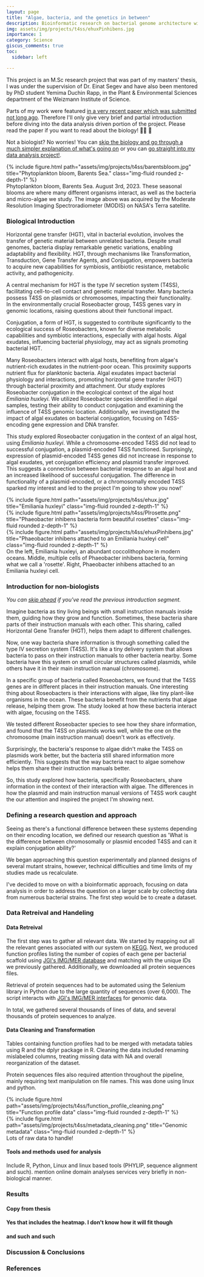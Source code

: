 ```yaml
---
layout: page
title: "Algae, bacteria, and the genetics in between"
description: Bioinformatic research on bacterial genome architecture with regards to microbial interactions
img: assets/img/projects/t4ss/ehuxPinhibens.jpg
importance: 1
category: Science
giscus_comments: true
toc:
  sidebar: left

---
```


This project is an M.Sc research project that was part of my masters' thesis, I was under the supervision of Dr. Einat Segev and have also been mentored by PhD student Yemima Duchin Rapp, in the Plant & Environmental Sciences department of the Weizmann Institute of Science. 

Parts of my work were featured [in a very recent paper which was submitted not long ago](https://www.biorxiv.org/content/10.1101/2023.11.14.567099v2). Therefore I'll only give very brief and partial introduction before diving into the data analysis driven portion of the project. Please read the paper if you want to read about the biology! :man_scientist: :microbe:

Not a biologist? No worries! You can [skip the biology and go through a much simpler explanation of what's going on](#introduction-for-non-biologists) or you can [go straight into my data analysis project!](#defining-a-research-question-and-approach).

<div class="row justify-content-center">
    <div class="col-sm mt-3 mt-md-0 text-center">
        {% include figure.html path="assets/img/projects/t4ss/barentsbloom.jpg" title="Phytoplankton bloom, Barents Sea." class="img-fluid rounded z-depth-1" %}
    </div>
</div>
<div class="caption">
    Phytoplankton bloom, Barents Sea. August 3rd, 2023. These seasonal blooms are where many different organisms interact, as well as the bacteria and micro-algae we study. The image above was acquired by the Moderate Resolution Imaging Spectroradiometer (MODIS) on NASA's Terra satellite.
</div> 

### Biological Introduction

Horizontal gene transfer (HGT), vital in bacterial evolution, involves the transfer of genetic material between unrelated bacteria. Despite small genomes, bacteria display remarkable genetic variations, enabling adaptability and flexibility. HGT, through mechanisms like Transformation, Transduction, Gene Transfer Agents, and Conjugation, empowers bacteria to acquire new capabilities for symbiosis, antibiotic resistance, metabolic activity, and pathogenicity.

A central mechanism for HGT is the type IV secretion system (T4SS), facilitating cell-to-cell contact and genetic material transfer. Many bacteria possess T4SS on plasmids or chromosomes, impacting their functionality. In the environmentally crucial Roseobacter group, T4SS genes vary in genomic locations, raising questions about their functional impact.

Conjugation, a form of HGT, is suggested to contribute significantly to the ecological success of Roseobacters, known for diverse metabolic capabilities and symbiotic interactions, especially with algal hosts. Algal exudates, influencing bacterial physiology, may act as signals promoting bacterial HGT.

Many Roseobacters interact with algal hosts, benefiting from algae's nutrient-rich exudates in the nutrient-poor ocean. This proximity supports nutrient flux for planktonic bacteria. Algal exudates impact bacterial physiology and interactions, promoting horizontal gene transfer (HGT) through bacterial proximity and attachment. Our study explores Roseobacter conjugation in the ecological context of the algal host *Emiliania huxleyi*. We utilized Roseobacter species identified in algal samples, testing their ability to conduct conjugation and examining the influence of T4SS genomic location. Additionally, we investigated the impact of algal exudates on bacterial conjugation, focusing on T4SS-encoding gene expression and DNA transfer.

This study explored Roseobacter conjugation in the context of an algal host, using *Emiliania huxleyi*. While a chromosome-encoded T4SS did not lead to successful conjugation, a plasmid-encoded T4SS functioned. Surprisingly, expression of plasmid-encoded T4SS genes did not increase in response to algal exudates, yet conjugation efficiency and plasmid transfer improved. This suggests a connection between bacterial response to an algal host and an increased likelihood of successful conjugation. The difference in functionality of a plasmid-encoded, or a chromosomally encoded T4SS sparked my interest and led to the project I'm going to show you now!'

<div class="row">
    <div class="col-sm mt-3 mt-md-0">
        {% include figure.html path="assets/img/projects/t4ss/ehux.jpg" title="Emiliania huxleyi" class="img-fluid rounded z-depth-1" %}
    </div>
    <div class="col-sm mt-3 mt-md-0">
        {% include figure.html path="assets/img/projects/t4ss/PIrosette.png" title="Phaeobacter inhibens bacteria form beautiful rosettes" class="img-fluid rounded z-depth-1" %}
    </div>
    <div class="col-sm mt-3 mt-md-0">
        {% include figure.html path="assets/img/projects/t4ss/ehuxPinhibens.jpg" title="Phaeobacter inhibens attached to an Emiliania huxleyi cell" class="img-fluid rounded z-depth-1" %}
    </div>
</div>
<div class="caption">
    On the left, Emiliania huxleyi, an abundant coccolithophore in modern oceans. Middle, multiple cells of Phaeobacter inhibens bacteria, forming what we call a 'rosette'. Right, Phaeobacter inhibens attached to an Emiliania huxleyi cell.
</div>

### Introduction for non-biologists
*You can [skip ahead](#defining-a-research-question-and-approach) if you've read the previous introduction segment.*

Imagine bacteria as tiny living beings with small instruction manuals inside them, guiding how they grow and function. Sometimes, these bacteria share parts of their instruction manuals with each other. This sharing, called Horizontal Gene Transfer (HGT), helps them adapt to different challenges.

Now, one way bacteria share information is through something called the type IV secretion system (T4SS). It's like a tiny delivery system that allows bacteria to pass on their instruction manuals to other bacteria nearby. Some bacteria have this system on small circular structures called plasmids, while others have it in their main instruction manual (chromosome).

In a specific group of bacteria called Roseobacters, we found that the T4SS genes are in different places in their instruction manuals. One interesting thing about Roseobacters is their interactions with algae, like tiny plant-like organisms in the ocean. These bacteria benefit from the nutrients that algae release, helping them grow. The study looked at how these bacteria interact with algae, focusing on the T4SS.

We tested different Roseobacter species to see how they share information, and found that the T4SS on plasmids works well, while the one on the chromosome (main instruction manual) doesn't work as effectively.

Surprisingly, the bacteria's response to algae didn't make the T4SS on plasmids work better, but the bacteria still shared information more efficiently. This suggests that the way bacteria react to algae somehow helps them share their instruction manuals better.

So, this study explored how bacteria, specifically Roseobacters, share information in the context of their interaction with algae. The differences in how the plasmid and main instruction manual versions of T4SS work caught the our attention and inspired the project I'm showing next.

### Defining a research question and approach
Seeing as there's a functional difference between these systems depending on their encoding location, we defined our research question as 'What is the difference between chromosomally or plasmid encoded T4SS and can it explain conjugation ability?'

We began approaching this question experimentally and planned designs of several mutant strains, however, technical difficulties and time limits of my studies made us recalculate. 

I've decided to move on with a bioinformatic approach, focusing on data analysis in order to address the question on a larger scale by collecting data from numerous bacterial strains. The first step would be to create a dataset.

### Data Retreival and Handeling
#### Data Retreival
The first step was to gather all relevant data. We started by mapping out all the relevant genes associated with our system on [KEGG](https://www.genome.jp/kegg/). Next, we produced function profiles listing the number of copies of each gene per bacterial scaffold using [JGI's IMG/MER database](https://img.jgi.doe.gov/cgi-bin/mer/main.cgi) and matching with the unique IDs we previously gathered. Additionally, we downloaded all protein sequences files.

Retrieval of protein sequences had to be automated using the Selenium library in Python due to the large quantity of sequences (over 6,000). The script interacts with [JGI's IMG/MER interfaces](https://img.jgi.doe.gov/cgi-bin/mer/main.cgi) for genomic data.

In total, we gathered several thousands of lines of data, and several thousands of protein sequences to analyze.

#### Data Cleaning and Transformation
Tables containing function profiles had to be merged with metadata tables using R and the dplyr package in R. Cleaning the data included renaming mislabeled columns, treating missing data with NA and overall reorganization of the dataset.

Protein sequences files also required attention throughout the pipeline, mainly requiring text manipulation on file names. This was done using linux and python.

<div class="row">
    <div class="col-sm mt-3 mt-md-0">
        {% include figure.html path="assets/img/projects/t4ss/function_profile_cleaning.png" title="Function profile data" class="img-fluid rounded z-depth-1" %}
    </div>
    <div class="col-sm mt-3 mt-md-0">
        {% include figure.html path="assets/img/projects/t4ss/metadata_cleaning.png" title="Genomic metadata" class="img-fluid rounded z-depth-1" %}
    </div>
</div>
<div class="caption">
  Lots of raw data to handle!
</div>

#### Tools and methods used for analysis
Include R, Python, Linux and linux based tools (PHYLIP, sequence alignment and such). mention online domain analyses services very briefly in non-biological manner.

### Results
#### Copy from thesis
#### Yes that includes the heatmap. I don't know how it will fit though
#### and such and such

### Discussion & Conclusions

### References

